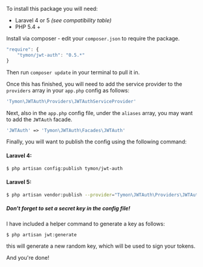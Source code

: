 To install this package you will need:

- Laravel 4 or 5 *(see compatibility table)*
- PHP 5.4 +

Install via composer - edit your `composer.json` to require the package.

```js
"require": {
    "tymon/jwt-auth": "0.5.*"
}
```

Then run `composer update` in your terminal to pull it in.

Once this has finished, you will need to add the service provider to the `providers` array in your `app.php` config as follows:

```php
'Tymon\JWTAuth\Providers\JWTAuthServiceProvider'
```

Next, also in the `app.php` config file, under the `aliases` array, you may want to add the `JWTAuth` facade.

```php
'JWTAuth' => 'Tymon\JWTAuth\Facades\JWTAuth'
```

Finally, you will want to publish the config using the following command:

#### Laravel 4:
```bash
$ php artisan config:publish tymon/jwt-auth
```

#### Laravel 5:
```bash
$ php artisan vendor:publish --provider="Tymon\JWTAuth\Providers\JWTAuthServiceProvider"
```

##### **Don't forget to set a secret key in the config file!**

I have included a helper command to generate a key as follows:

```bash
$ php artisan jwt:generate
```

this will generate a new random key, which will be used to sign your tokens.

And you're done!